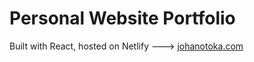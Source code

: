 # Personal Website Portfolio

Built with React, hosted on Netlify ---> [johanotoka.com](johanotoka.com)
